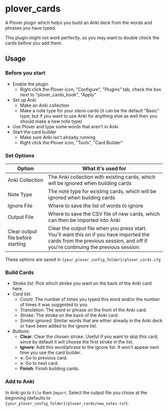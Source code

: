 # plover_cards

A Plover plugin which helps you build an Anki deck from the words and phrases you have typed.

This plugin might not work perfectly, so you may want to double check the cards before you add them.

## Usage

### Before you start

- Enable the plugin
  - Right click the Plover icon, "Configure", "Plugins" tab, check the box next to "plover_cards_hook", "Apply"
- Set up Anki
  - Make an Anki collection
  - Make a note type for your steno cards (it can be the default "Basic" type, but if you want to use Anki for anything else as well then you should make a new note type)
- Use Plover and type some words that aren't in Anki
- Start the card builder
  - Make sure Anki isn't already running
  - Right click the Plover icon, "Tools", "Card Builder"

### Set Options

| Option                            | What it's used for                                                                                                                                                           |
| --------------------------------- | ---------------------------------------------------------------------------------------------------------------------------------------------------------------------------- |
| Anki Collection                   | The Anki collection with existing cards, which will be ignored when building cards                                                                                           |
| Note Type                         | The note type for existing cards, which will be ignored when building cards                                                                                                  |
| Ignore File                       | Where to save the list of words to ignore                                                                                                                                    |
| Output File                       | Where to save the CSV file of new cards, which can then be imported into Anki                                                                                                |
| Clear output file before starting | Clear the output file when you press start. You'll want this on if you have imported the cards from the previous session, and off if you're continuing the previous session. |

These options are saved in `{your_plover_config_folder}/plover_cards.cfg`

### Build Cards

- *Stroke list*: Pick which stroke you want on the back of the Anki card here.
- *Card list*:
  - *Count*: The number of times you typed this word and/or the number of times it was suggested to you.
  - *Translation*: The word or phrase on the front of the Anki card.
  - *Stroke*: The stroke on the back of the Anki card.
  - *Similar ignored*: Similar words that are either already in the Anki deck or have been added to the ignore list.
- *Buttons*:
  - **Clear**: Clear the chosen stroke. Useful if you want to skip this card, since by default it will choose the first stroke in the list.
  - **Ignore**: Add this word/phrase to the ignore list. It won't appear next time you use the card builder.
  - **<**: Go to previous card.
  - **>**: Go to next card.
  - **Finish**: Finish building cards.

### Add to Anki

In Anki go to `File` then `Import`. Select the output file you chose at the beginning (defaults to `{your_plover_config_folder}/plover_cards/new_notes.txt`).
